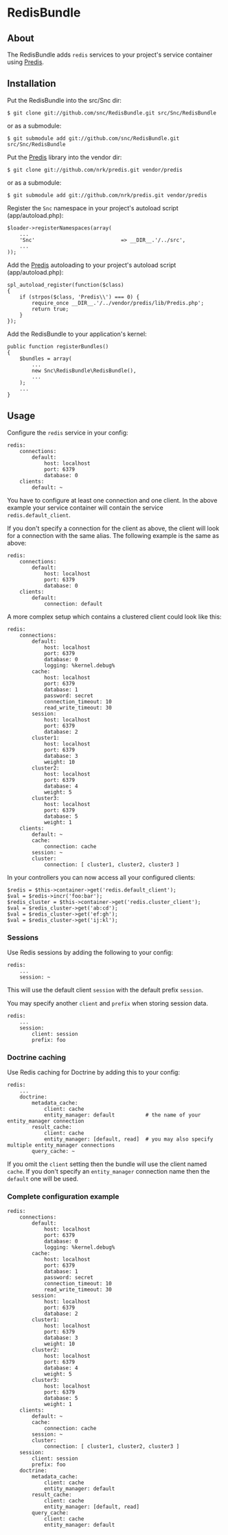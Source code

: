 # RedisBundle #

## About ##

The RedisBundle adds `redis` services to your project's service container using [Predis](http://github.com/nrk/predis).

## Installation ##

Put the RedisBundle into the src/Snc dir:

    $ git clone git://github.com/snc/RedisBundle.git src/Snc/RedisBundle

or as a submodule:

    $ git submodule add git://github.com/snc/RedisBundle.git src/Snc/RedisBundle

Put the [Predis](http://github.com/nrk/predis) library into the vendor dir:

    $ git clone git://github.com/nrk/predis.git vendor/predis

or as a submodule:

    $ git submodule add git://github.com/nrk/predis.git vendor/predis

Register the `Snc` namespace in your project's autoload script (app/autoload.php):

    $loader->registerNamespaces(array(
        ...
        'Snc'                            => __DIR__.'/../src',
        ...
    ));

Add the [Predis](http://github.com/nrk/predis) autoloading to your project's autoload script (app/autoload.php):

    spl_autoload_register(function($class)
    {
        if (strpos($class, 'Predis\\') === 0) {
            require_once __DIR__.'/../vendor/predis/lib/Predis.php';
            return true;
        }
    });

Add the RedisBundle to your application's kernel:

    public function registerBundles()
    {
        $bundles = array(
            ...
            new Snc\RedisBundle\RedisBundle(),
            ...
        );
        ...
    }


## Usage ##

Configure the `redis` service in your config:

    redis:
        connections:
            default:
                host: localhost
                port: 6379
                database: 0
        clients:
            default: ~

You have to configure at least one connection and one client. In the above
example your service container will contain the service `redis.default_client`.

If you don't specify a connection for the client as above, the client will
look for a connection with the same alias. The following example is the same
as above:

    redis:
        connections:
            default:
                host: localhost
                port: 6379
                database: 0
        clients:
            default:
                connection: default

A more complex setup which contains a clustered client could look like this:

    redis:
        connections:
            default:
                host: localhost
                port: 6379
                database: 0
                logging: %kernel.debug%
            cache:
                host: localhost
                port: 6379
                database: 1
                password: secret
                connection_timeout: 10
                read_write_timeout: 30
            session:
                host: localhost
                port: 6379
                database: 2
            cluster1:
                host: localhost
                port: 6379
                database: 3
                weight: 10
            cluster2:
                host: localhost
                port: 6379
                database: 4
                weight: 5
            cluster3:
                host: localhost
                port: 6379
                database: 5
                weight: 1
        clients:
            default: ~
            cache:
                connection: cache
            session: ~
            cluster:
                connection: [ cluster1, cluster2, cluster3 ]

In your controllers you can now access all your configured clients:

    $redis = $this->container->get('redis.default_client');
    $val = $redis->incr('foo:bar');
    $redis_cluster = $this->container->get('redis.cluster_client');
    $val = $redis_cluster->get('ab:cd');
    $val = $redis_cluster->get('ef:gh');
    $val = $redis_cluster->get('ij:kl');

### Sessions ###

Use Redis sessions by adding the following to your config:

    redis:
        ...
        session: ~

This will use the default client `session` with the default prefix `session`.

You may specify another `client` and `prefix` when storing session data.

    redis:
        ...
        session:
            client: session
            prefix: foo

### Doctrine caching ###

Use Redis caching for Doctrine by adding this to your config:

    redis:
        ...
        doctrine:
            metadata_cache:
                client: cache
                entity_manager: default          # the name of your entity_manager connection
            result_cache:
                client: cache
                entity_manager: [default, read]  # you may also specify multiple entity_manager connections
            query_cache: ~

If you omit the `client` setting then the bundle will use the client named `cache`.
If you don't specify an `entity_manager` connection name then the `default` one will be used.

### Complete configuration example ###

    redis:
        connections:
            default:
                host: localhost
                port: 6379
                database: 0
                logging: %kernel.debug%
            cache:
                host: localhost
                port: 6379
                database: 1
                password: secret
                connection_timeout: 10
                read_write_timeout: 30
            session:
                host: localhost
                port: 6379
                database: 2
            cluster1:
                host: localhost
                port: 6379
                database: 3
                weight: 10
            cluster2:
                host: localhost
                port: 6379
                database: 4
                weight: 5
            cluster3:
                host: localhost
                port: 6379
                database: 5
                weight: 1
        clients:
            default: ~
            cache:
                connection: cache
            session: ~
            cluster:
                connection: [ cluster1, cluster2, cluster3 ]
        session:
            client: session
            prefix: foo
        doctrine:
            metadata_cache:
                client: cache
                entity_manager: default
            result_cache:
                client: cache
                entity_manager: [default, read]
            query_cache:
                client: cache
                entity_manager: default
